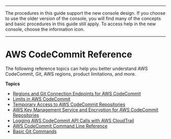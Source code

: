 --------

 The procedures in this guide support the new console design\. If you choose to use the older version of the console, you will find many of the concepts and basic procedures in this guide still apply\. To access help in the new console, choose the information icon\.

--------

# AWS CodeCommit Reference<a name="references"></a>

The following reference topics can help you better understand AWS CodeCommit, Git, AWS regions, product limitations, and more\.

**Topics**
+ [Regions and Git Connection Endpoints for AWS CodeCommit](regions.md)
+ [Limits in AWS CodeCommit](limits.md)
+ [Temporary Access to AWS CodeCommit Repositories](temporary-access.md)
+ [AWS Key Management Service and Encryption for AWS CodeCommit Repositories](encryption.md)
+ [Logging AWS CodeCommit API Calls with AWS CloudTrail](integ-cloudtrail.md)
+ [AWS CodeCommit Command Line Reference](cmd-ref.md)
+ [Basic Git Commands](how-to-basic-git.md)